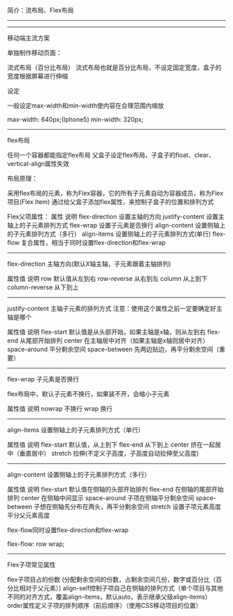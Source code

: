 简介：流布局、Flex布局

****************************************************************************************** 
****************************************************************************************** 

移动端主流方案


单独制作移动页面：

流式布局（百分比布局）
流式布局也就是百分比布局，不设定固定宽度，盒子的宽度根据屏幕进行伸缩

设定

一般设定max-width和min-width使内容在合理范围内缩放

max-width: 640px;(Iphone5)
min-width: 320px;

--------------------------------------------------------------------------------

flex布局

任何一个容器都能指定flex布局
父盒子设定flex布局，子盒子的float、clear、vertical-align属性失效

布局原理：

采用flex布局的元素，称为Flex容器，它的所有子元素自动为容器成员，称为Flex项目(Flex Item)
通过给父盒子添加flex属性，来控制子盒子的位置和排列方式

Flex父项属性：
属性    说明
flex-direction  设置主轴的方向
justify-content   设置主轴上的子元素排列方式
flex-wrap 设置子元素是否换行
align-content  设置侧轴上的子元素排列方式（多行）
align-items 设置侧轴上的子元素排列方式(单行)
flex-flow    复合属性，相当于同时设置flex-direction和flex-wrap
                                  
--------------------------------------------------------------------------------


flex-direction 主轴方向(默认X轴主轴，子元素跟着主轴排列)

属性值  说明
row 默认值从左到右
row-reverse  从右到左
column  从上到下
column-reverse 从下到上
              
--------------------------------------------------------------------------------

justify-content   主轴子元素的排列方式
注意：使用这个属性之前一定要确定好主轴是哪个

属性值 说明
flex-start 默认值是从头部开始，如果主轴是x轴，则从左到右
flex-end  从尾部开始排列
center  在主轴居中对齐（如果主轴是x轴则居中对齐）
space-around 平分剩余空间
space-between 先两边贴边，再平分剩余空间（重要）

--------------------------------------------------------------------------------
flex-wrap  子元素是否换行

flex布局中，默认子元素不换行，如果装不开，会缩小子元素

属性值  说明
nowrap 不换行
wrap 换行

--------------------------------------------------------------------------------

align-items  设置侧轴上的子元素排列方式（单行）

属性值 说明
flex-start  默认值，从上到下
flex-end 从下到上
center  挤在一起居中（垂直居中）
stretch 拉伸(不定义子高度，子高度自动拉伸至父高度)

--------------------------------------------------------------------------------


align-content   设置侧轴上的子元素排列方式（多行）


属性值  说明
flex-start 默认值在侧轴的头部开始排列
flex-end 在侧轴的尾部开始排列
center  在侧轴中间显示
space-around 子项在侧轴平分剩余空间
space-between 子想在侧轴先分布在两头，再平分剩余空间
stretch  设置子项元素高度平分父元素高度


flex-flow同时设置flex-direction和flex-wrap

flex-flow: row wrap;

--------------------------------------------------------------------------------

Flex子项常见属性

flex子项目占的份数 (分配剩余空间的份数，占剩余空间几份，数字或百分比（百分比相对于父元素）)
align-self控制子项自己在侧轴的排列方式（单个项目与其他不同的对齐方式，覆盖align-items，默认auto，表示继承父级align-items）
order属性定义子项的排列顺序（前后顺序）（使用CSS移动项目的位置）